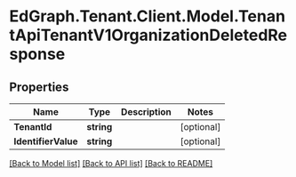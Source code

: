# EdGraph.Tenant.Client.Model.TenantApiTenantV1OrganizationDeletedResponse

## Properties

Name | Type | Description | Notes
------------ | ------------- | ------------- | -------------
**TenantId** | **string** |  | [optional] 
**IdentifierValue** | **string** |  | [optional] 

[[Back to Model list]](../README.md#documentation-for-models) [[Back to API list]](../README.md#documentation-for-api-endpoints) [[Back to README]](../README.md)

